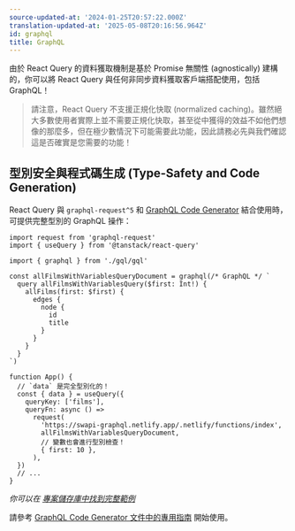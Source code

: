 ```yaml
---
source-updated-at: '2024-01-25T20:57:22.000Z'
translation-updated-at: '2025-05-08T20:16:56.964Z'
id: graphql
title: GraphQL
---
```


由於 React Query 的資料獲取機制是基於 Promise 無關性 (agnostically) 建構的，你可以將 React Query 與任何非同步資料獲取客戶端搭配使用，包括 GraphQL！

> 請注意，React Query 不支援正規化快取 (normalized caching)。雖然絕大多數使用者實際上並不需要正規化快取，甚至從中獲得的效益不如他們想像的那麼多，但在極少數情況下可能需要此功能，因此請務必先與我們確認這是否確實是您需要的功能！

[//]: # 'Codegen'

## 型別安全與程式碼生成 (Type-Safety and Code Generation)

React Query 與 `graphql-request^5` 和 [GraphQL Code Generator](https://graphql-code-generator.com/) 結合使用時，可提供完整型別的 GraphQL 操作：

```tsx
import request from 'graphql-request'
import { useQuery } from '@tanstack/react-query'

import { graphql } from './gql/gql'

const allFilmsWithVariablesQueryDocument = graphql(/* GraphQL */ `
  query allFilmsWithVariablesQuery($first: Int!) {
    allFilms(first: $first) {
      edges {
        node {
          id
          title
        }
      }
    }
  }
`)

function App() {
  // `data` 是完全型別化的！
  const { data } = useQuery({
    queryKey: ['films'],
    queryFn: async () =>
      request(
        'https://swapi-graphql.netlify.app/.netlify/functions/index',
        allFilmsWithVariablesQueryDocument,
        // 變數也會進行型別檢查！
        { first: 10 },
      ),
  })
  // ...
}
```

_你可以在 [專案儲存庫中找到完整範例](https://github.com/dotansimha/graphql-code-generator/tree/7c25c4eeb77f88677fd79da557b7b5326e3f3950/examples/front-end/react/tanstack-react-query)_

請參考 [GraphQL Code Generator 文件中的專用指南](https://www.the-guild.dev/graphql/codegen/docs/guides/react-vue) 開始使用。

[//]: # 'Codegen'
